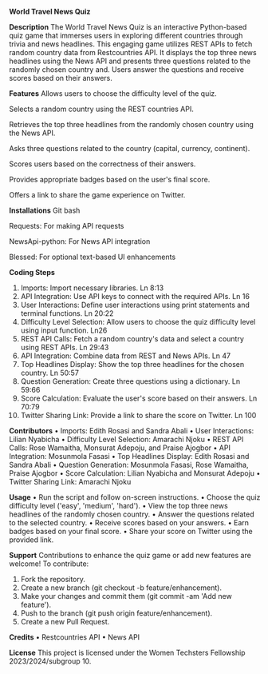 **World Travel News Quiz**

**Description**
The World Travel News Quiz is an interactive Python-based quiz game that immerses users in exploring different countries through trivia and news headlines. This engaging game utilizes REST APIs to fetch random country data from Restcountries API. It displays the top three news headlines using the News API and  presents three questions related to the randomly chosen country and. Users answer the questions and receive scores based on their answers.

**Features**
Allows users to choose the difficulty level of the quiz.

Selects a random country using the REST countries API.

Retrieves the top three headlines from the randomly chosen country using the News API. 

Asks three questions related to the country (capital, currency, continent).

Scores users based on the correctness of their answers.

Provides appropriate badges based on the user's final score.

Offers a link to share the game experience on Twitter.

**Installations**
Git bash

Requests: For making API requests

NewsApi-python: For News API integration

Blessed: For optional text-based UI enhancements

**Coding Steps**
1.	Imports: Import necessary libraries. Ln 8:13
2.	API Integration: Use API keys to connect with the required APIs.   Ln 16
3.	User Interactions: Define user interactions using print statements and terminal functions.  Ln 20:22
4.	Difficulty Level Selection: Allow users to choose the quiz difficulty level using input function. Ln26
5.	REST API Calls: Fetch a random country's data and select a country using REST APIs.   Ln 29:43
6.	API Integration: Combine data from REST and News APIs.   Ln 47
7.	Top Headlines Display: Show the top three headlines for the chosen country.   Ln 50:57
8.	Question Generation: Create three questions using a dictionary. Ln 59:66
9.	Score Calculation: Evaluate the user's score based on their answers. Ln 70:79
10.	Twitter Sharing Link: Provide a link to share the score on Twitter. Ln 100

**Contributors**
•	Imports: Edith Rosasi and Sandra Abali
•	User Interactions: Lilian Nyabicha
•	Difficulty Level Selection: Amarachi Njoku
•	REST API Calls: Rose Wamaitha, Monsurat Adepoju, and Praise Ajogbor
•	API Integration: Mosunmola Fasasi
•	Top Headlines Display: Edith Rosasi and Sandra Abali
•	Question Generation: Mosunmola Fasasi, Rose Wamaitha, Praise Ajogbor
•	Score Calculation: Lilian Nyabicha and Monsurat Adepoju
•	Twitter Sharing Link: Amarachi Njoku

**Usage**
•	Run the script and follow on-screen instructions.
•	Choose the quiz difficulty level ('easy', 'medium', 'hard').
•	View the top three news headlines of the randomly chosen country.
•	Answer the questions related to the selected country.
•	Receive scores based on your answers.
•	Earn badges based on your final score.
•	Share your score on Twitter using the provided link.

**Support**
Contributions to enhance the quiz game or add new features are welcome! To contribute:
1.	Fork the repository.
2.	Create a new branch (git checkout -b feature/enhancement).
3.	Make your changes and commit them (git commit -am 'Add new feature').
4.	Push to the branch (git push origin feature/enhancement).
5.	Create a new Pull Request.

**Credits**
•	Restcountries API
•	News API

**License**
This project is licensed under the Women Techsters Fellowship 2023/2024/subgroup 10.

